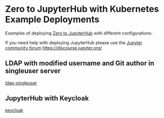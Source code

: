 # Zero to JupyterHub with Kubernetes Example Deployments

Examples of deploying [Zero to JupyterHub](https://zero-to-jupyterhub.readthedocs.io) with different configurations.

If you need help with deploying JupyterHub please use the [Jupyter community forum](https://discourse.jupyter.org/) https://discourse.jupyter.org/

## LDAP with modified username and Git author in singleuser server

[ldap-singleuser](./ldap-singleuser/README.md)

## JupyterHub with Keycloak

[keycloak](./keycloak/README.md)
